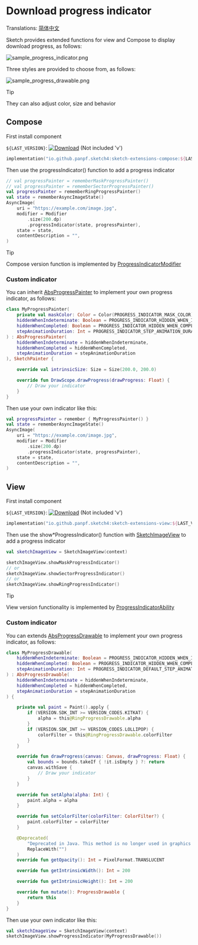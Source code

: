 # Download progress indicator

Translations: [简体中文](progress_indicator_zh.md)

Sketch provides extended functions for view and Compose to display download progress, as follows:

![sample_progress_indicator.png](../images/sample_progress_indicator.png)

Three styles are provided to choose from, as follows:

![sample_progress_drawable.png](../images/sample_progress_drawable.png)

> [!TIP]
> They can also adjust color, size and behavior

## Compose

First install component

`${LAST_VERSION}`: [![Download][version_icon]][version_link] (Not included 'v')

```kotlin
implementation("io.github.panpf.sketch4:sketch-extensions-compose:${LAST_VERSION}")
```

Then use the progressIndicator() function to add a progress indicator

```kotlin
// val progressPainter = rememberMaskProgressPainter()
// val progressPainter = rememberSectorProgressPainter()
val progressPainter = rememberRingProgressPainter()
val state = rememberAsyncImageState()
AsyncImage(
    uri = "https://example.com/image.jpg",
    modifier = Modifier
        .size(200.dp)
        .progressIndicator(state, progressPainter),
    state = state,
    contentDescription = "",
)
```

> [!TIP]
> Compose version function is implemented by [ProgressIndicatorModifier]

### Custom indicator

You can inherit [AbsProgressPainter] to implement your own progress indicator, as follows:

```kotlin
class MyProgressPainter(
    private val maskColor: Color = Color(PROGRESS_INDICATOR_MASK_COLOR),
    hiddenWhenIndeterminate: Boolean = PROGRESS_INDICATOR_HIDDEN_WHEN_INDETERMINATE,
    hiddenWhenCompleted: Boolean = PROGRESS_INDICATOR_HIDDEN_WHEN_COMPLETED,
    stepAnimationDuration: Int = PROGRESS_INDICATOR_STEP_ANIMATION_DURATION,
) : AbsProgressPainter(
    hiddenWhenIndeterminate = hiddenWhenIndeterminate,
    hiddenWhenCompleted = hiddenWhenCompleted,
    stepAnimationDuration = stepAnimationDuration
), SketchPainter {

    override val intrinsicSize: Size = Size(200.0, 200.0)

    override fun DrawScope.drawProgress(drawProgress: Float) {
        // Draw your indicator
    }
}
```

Then use your own indicator like this:

```kotlin
val progressPainter = remember { MyProgressPainter() }
val state = rememberAsyncImageState()
AsyncImage(
    uri = "https://example.com/image.jpg",
    modifier = Modifier
        .size(200.dp)
        .progressIndicator(state, progressPainter),
    state = state,
    contentDescription = "",
)
```

## View

First install component

`${LAST_VERSION}`: [![Download][version_icon]][version_link] (Not included 'v')

```kotlin
implementation("io.github.panpf.sketch4:sketch-extensions-view:${LAST_VERSION}")
```

Then use the show*ProgressIndicator() function with [SketchImageView] to add a progress indicator

```kotlin
val sketchImageView = SketchImageView(context)

sketchImageView.showMaskProgressIndicator()
// or
sketchImageView.showSectorProgressIndicator()
// or
sketchImageView.showRingProgressIndicator()
```

> [!TIP]
> View version functionality is implemented by [ProgressIndicatorAbility]

### Custom indicator

You can extends [AbsProgressDrawable] to implement your own progress indicator, as follows:

```kotlin
class MyProgressDrawable(
    hiddenWhenIndeterminate: Boolean = PROGRESS_INDICATOR_HIDDEN_WHEN_INDETERMINATE,
    hiddenWhenCompleted: Boolean = PROGRESS_INDICATOR_HIDDEN_WHEN_COMPLETED,
    stepAnimationDuration: Int = PROGRESS_INDICATOR_DEFAULT_STEP_ANIMATION_DURATION,
) : AbsProgressDrawable(
    hiddenWhenIndeterminate = hiddenWhenIndeterminate,
    hiddenWhenCompleted = hiddenWhenCompleted,
    stepAnimationDuration = stepAnimationDuration
) {

    private val paint = Paint().apply {
        if (VERSION.SDK_INT >= VERSION_CODES.KITKAT) {
            alpha = this@RingProgressDrawable.alpha
        }
        if (VERSION.SDK_INT >= VERSION_CODES.LOLLIPOP) {
            colorFilter = this@RingProgressDrawable.colorFilter
        }
    }

    override fun drawProgress(canvas: Canvas, drawProgress: Float) {
        val bounds = bounds.takeIf { !it.isEmpty } ?: return
        canvas.withSave {
            // Draw your indicator
        }
    }

    override fun setAlpha(alpha: Int) {
        paint.alpha = alpha
    }

    override fun setColorFilter(colorFilter: ColorFilter?) {
        paint.colorFilter = colorFilter
    }

    @Deprecated(
        "Deprecated in Java. This method is no longer used in graphics optimizations",
        ReplaceWith("")
    )
    override fun getOpacity(): Int = PixelFormat.TRANSLUCENT

    override fun getIntrinsicWidth(): Int = 200

    override fun getIntrinsicHeight(): Int = 200

    override fun mutate(): ProgressDrawable {
        return this
    }
}
```

Then use your own indicator like this:

```kotlin
val sketchImageView = SketchImageView(context)
sketchImageView.showProgressIndicator(MyProgressDrawable())
```

[version_icon]: https://img.shields.io/maven-central/v/io.github.panpf.sketch4/sketch-singleton

[version_link]: https://repo1.maven.org/maven2/io/github/panpf/sketch4/

[SketchImageView]: ../../sketch-extensions-view/src/main/kotlin/com/github/panpf/sketch/SketchImageView.kt

[ProgressIndicatorAbility]: ../../sketch-extensions-view/src/main/kotlin/com/github/panpf/sketch/ability/MimeTypeLogoAbility.kt

[AbsProgressDrawable]: ../../sketch-extensions-core/src/androidMain/kotlin/com/github/panpf/sketch/drawable/internal/AbsProgressDrawable.kt

[ProgressIndicatorModifier]: ../../sketch-extensions-compose/src/commonMain/kotlin/com/github/panpf/sketch/ability/ProgressIndicatorModifier.kt

[AbsProgressPainter]: ../../sketch-extensions-compose/src/commonMain/kotlin/com/github/panpf/sketch/painter/internal/AbsProgressPainter.kt